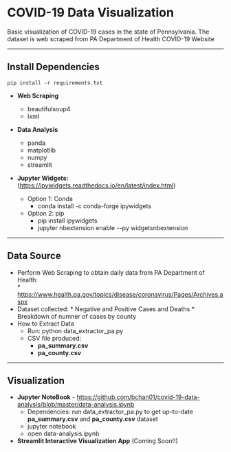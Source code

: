 # COVID-19 Data Visualization #

Basic visualization of COVID-19 cases in the state of Pennsylvania. The dataset is web scraped from PA Department of Health COVID-19 Website

-------------

## Install Dependencies ##
```
pip install -r requirements.txt
```
* **Web Scraping**
  * beautifulsoup4
  * lxml

* **Data Analysis**
  * panda
  * matplotlib
  * numpy
  * streamlit

* **Jupyter Widgets:** (https://ipywidgets.readthedocs.io/en/latest/index.html)
  * Option 1: Conda
     * conda install -c conda-forge ipywidgets
  * Option 2: pip
    * pip install ipywidgets
    * jupyter nbextension enable --py widgetsnbextension

-------------

## Data Source ##

* Perform Web Scraping to obtain daily data from PA Department of Health:   
      * https://www.health.pa.gov/topics/disease/coronavirus/Pages/Archives.aspx
* Dataset collected:
      * Negative and Positive Cases and Deaths
      * Breakdown of numner of cases by county
* How to Extract Data
  * Run: python data_extractor_pa.py
  * CSV file produced: 
     * **pa_summary.csv**
     * **pa_county.csv**

-------------

## Visualization ##

* **Jupyter NoteBook** - https://github.com/bchan01/covid-19-data-analysis/blob/master/data-analysis.ipynb
  * Dependencies: run data_extractor_pa.py to get up-to-date **pa_summary.csv** and **pa_county.csv** dataset
  * jupyter notebook
  * open data-analysis.ipynb
* **Streamlit Interactive Visualization App** (Coming Soon!!)
